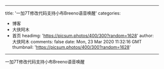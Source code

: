 
---
title: '一加7T修改代码支持小布Breeno语音唤醒'
categories: 
 - 博客
 - 大侠阿木
 - 首页
headimg: 'https://picsum.photos/400/300?random=1628'
author: 大侠阿木
comments: false
date: Mon, 23 Mar 2020 11:32:16 GMT
thumbnail: 'https://picsum.photos/400/300?random=1628'
---

<div>   
一加7T修改代码支持小布Breeno语音唤醒  
</div>
            
